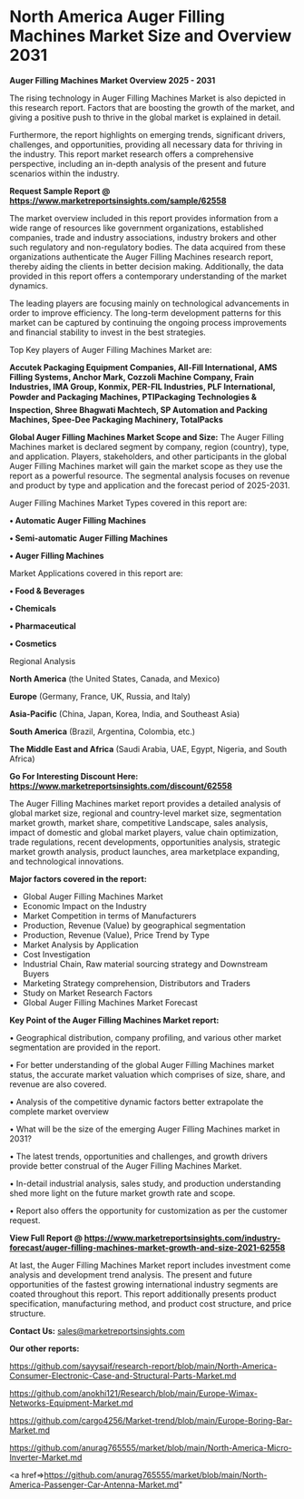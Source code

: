 # North America Auger Filling Machines Market Size and Overview 2031

<Strong> Auger Filling Machines Market Overview 2025 - 2031</strong>

The rising technology in Auger Filling Machines Market is also depicted in this research report. Factors that are boosting the growth of the market, and giving a positive push to thrive in the global market is explained in detail.

Furthermore, the report highlights on emerging trends, significant drivers, challenges, and opportunities, providing all necessary data for thriving in the industry. This report market research offers a comprehensive perspective, including an in-depth analysis of the present and future scenarios within the industry.

<strong>Request Sample Report @ <a href=https://www.marketreportsinsights.com/sample/62558>https://www.marketreportsinsights.com/sample/62558</a></strong>

The market overview included in this report provides information from a wide range of resources like government organizations, established companies, trade and industry associations, industry brokers and other such regulatory and non-regulatory bodies. The data acquired from these organizations authenticate the Auger Filling Machines research report, thereby aiding the clients in better decision making. Additionally, the data provided in this report offers a contemporary understanding of the market dynamics.

The leading players are focusing mainly on technological advancements in order to improve efficiency. The long-term development patterns for this market can be captured by continuing the ongoing process improvements and financial stability to invest in the best strategies.

Top Key players of Auger Filling Machines Market are:

<strong>Accutek Packaging Equipment Companies, All-Fill International, AMS Filling Systems, Anchor Mark, Cozzoli Machine Company, Frain Industries, IMA Group, Konmix, PER-FIL Industries, PLF International, Powder and Packaging Machines, PTIPackaging Technologies & Inspection, Shree Bhagwati Machtech, SP Automation and Packing Machines, Spee-Dee Packaging Machinery, TotalPacks</strong>

<strong><b>Global Auger Filling Machines Market Scope and Size:</b></strong>
The Auger Filling Machines market is declared segment by company, region (country), type, and application. Players, stakeholders, and other participants in the global Auger Filling Machines market will gain the market scope as they use the report as a powerful resource. The segmental analysis focuses on revenue and product by type and application and the forecast period of 2025-2031.

Auger Filling Machines Market Types covered in this report are:

<strong>• Automatic Auger Filling Machines

• Semi-automatic Auger Filling Machines

• Auger Filling Machines</strong>

Market Applications covered in this report are:

<strong>• Food & Beverages

• Chemicals

• Pharmaceutical

• Cosmetics</strong> 

Regional Analysis

<strong>North America</strong> (the United States, Canada, and Mexico)

<strong>Europe</strong> (Germany, France, UK, Russia, and Italy)

<strong>Asia-Pacific</strong> (China, Japan, Korea, India, and Southeast Asia)

<strong>South America</strong> (Brazil, Argentina, Colombia, etc.)

<strong>The Middle East and Africa</strong> (Saudi Arabia, UAE, Egypt, Nigeria, and South Africa)

<strong>Go For Interesting Discount Here: <a href=https://www.marketreportsinsights.com/discount/62558>https://www.marketreportsinsights.com/discount/62558</a></strong>

The Auger Filling Machines market report provides a detailed analysis of global market size, regional and country-level market size, segmentation market growth, market share, competitive Landscape, sales analysis, impact of domestic and global market players, value chain optimization, trade regulations, recent developments, opportunities analysis, strategic market growth analysis, product launches, area marketplace expanding, and technological innovations.

<strong><b>Major factors covered in the report:</b></strong>
<ul>
  <li>Global Auger Filling Machines Market </li>
  <li>Economic Impact on the Industry</li>
  <li>Market Competition in terms of Manufacturers</li>
  <li>Production, Revenue (Value) by geographical segmentation</li>
  <li>Production, Revenue (Value), Price Trend by Type</li>
  <li>Market Analysis by Application</li>
  <li>Cost Investigation</li>
  <li>Industrial Chain, Raw material sourcing strategy and Downstream Buyers</li>
  <li>Marketing Strategy comprehension, Distributors and Traders</li>
  <li>Study on Market Research Factors</li>
  <li>Global Auger Filling Machines Market Forecast</li>
</ul>

<strong><b>Key Point of the Auger Filling Machines Market report:</b></strong>

• Geographical distribution, company profiling, and various other market segmentation are provided in the report.

• For better understanding of the global Auger Filling Machines market status, the accurate market valuation which comprises of size, share, and revenue are also covered.

• Analysis of the competitive dynamic factors better extrapolate the complete market overview

• What will be the size of the emerging Auger Filling Machines market in 2031?

• The latest trends, opportunities and challenges, and growth drivers provide better construal of the Auger Filling Machines Market.

• In-detail industrial analysis, sales study, and production understanding shed more light on the future market growth rate and scope.

• Report also offers the opportunity for customization as per the customer request.

<strong><b>View Full Report @ <a href=https://www.marketreportsinsights.com/industry-forecast/auger-filling-machines-market-growth-and-size-2021-62558>https://www.marketreportsinsights.com/industry-forecast/auger-filling-machines-market-growth-and-size-2021-62558</a></b></strong>


At last, the Auger Filling Machines Market report includes investment come analysis and development trend analysis. The present and future opportunities of the fastest growing international industry segments are coated throughout this report. This report additionally presents product specification, manufacturing method, and product cost structure, and price structure.

<strong>Contact Us:</strong>
sales@marketreportsinsights.com

<strong>Our other reports:</strong>

<a href=https://github.com/sayysaif/research-report/blob/main/North-America-Consumer-Electronic-Case-and-Structural-Parts-Market.md>https://github.com/sayysaif/research-report/blob/main/North-America-Consumer-Electronic-Case-and-Structural-Parts-Market.md</a>

<a href=https://github.com/anokhi121/Research/blob/main/Europe-Wimax-Networks-Equipment-Market.md>https://github.com/anokhi121/Research/blob/main/Europe-Wimax-Networks-Equipment-Market.md</a>

<a href=https://github.com/cargo4256/Market-trend/blob/main/Europe-Boring-Bar-Market.md>https://github.com/cargo4256/Market-trend/blob/main/Europe-Boring-Bar-Market.md</a>

<a href=https://github.com/anurag765555/market/blob/main/North-America-Micro-Inverter-Market.md>https://github.com/anurag765555/market/blob/main/North-America-Micro-Inverter-Market.md</a>

<a href=>https://github.com/anurag765555/market/blob/main/North-America-Passenger-Car-Antenna-Market.md</a>"
